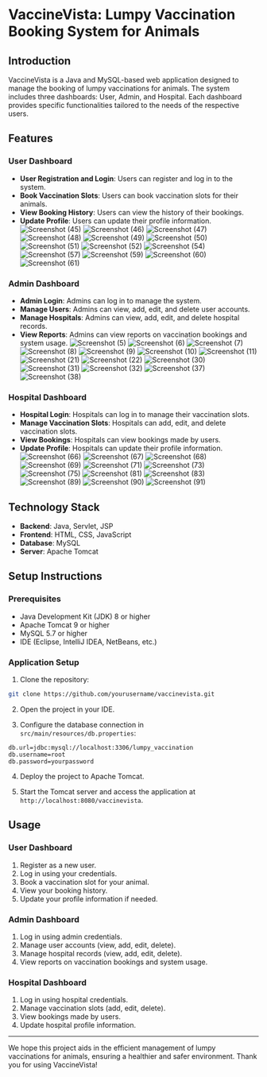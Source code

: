 # VaccineVista: Lumpy Vaccination Booking System for Animals

## Introduction

VaccineVista is a Java and MySQL-based web application designed to manage the booking of lumpy vaccinations for animals. The system includes three dashboards: User, Admin, and Hospital. Each dashboard provides specific functionalities tailored to the needs of the respective users.

## Features

### User Dashboard
- **User Registration and Login**: Users can register and log in to the system.
- **Book Vaccination Slots**: Users can book vaccination slots for their animals.
- **View Booking History**: Users can view the history of their bookings.
- **Update Profile**: Users can update their profile information.
![Screenshot (45)](https://github.com/user-attachments/assets/a704696f-674f-437d-9e14-6f24cfa34579)
![Screenshot (46)](https://github.com/user-attachments/assets/0acbdbf2-9740-46bd-8faf-3877a1f9bade)
![Screenshot (47)](https://github.com/user-attachments/assets/f93bee41-f1c3-4401-aee3-be6603db29df)
![Screenshot (48)](https://github.com/user-attachments/assets/d737ec38-082a-4ea6-b5a4-16ba2f6ce640)
![Screenshot (49)](https://github.com/user-attachments/assets/b3b30b3f-6999-4d28-b60e-e490cb50623d)
![Screenshot (50)](https://github.com/user-attachments/assets/9f89ad1b-b73a-49c2-942d-e61c660c5d25)
![Screenshot (51)](https://github.com/user-attachments/assets/43951e60-0e5e-4296-bcc1-36c4e5a83e1e)
![Screenshot (52)](https://github.com/user-attachments/assets/90df83e6-d5e2-492a-b05f-e5cdb30cafc8)
![Screenshot (54)](https://github.com/user-attachments/assets/080d1dc2-8414-40d7-9f80-53a25ba1fe72)
![Screenshot (57)](https://github.com/user-attachments/assets/da4a79ea-4e7e-45b9-9e3f-33d641605725)
![Screenshot (59)](https://github.com/user-attachments/assets/e7b634f1-a166-4381-b364-d37acbf2bc5e)
![Screenshot (60)](https://github.com/user-attachments/assets/bd292ae7-16e9-4d76-9384-4dbe0865f513)
![Screenshot (61)](https://github.com/user-attachments/assets/bd32d721-9f1a-42d4-8e12-42f6713d6b73)


### Admin Dashboard
- **Admin Login**: Admins can log in to manage the system.
- **Manage Users**: Admins can view, add, edit, and delete user accounts.
- **Manage Hospitals**: Admins can view, add, edit, and delete hospital records.
- **View Reports**: Admins can view reports on vaccination bookings and system usage.
![Screenshot (5)](https://github.com/user-attachments/assets/2f3343d9-d2a4-480e-9321-04005088acb9)
![Screenshot (6)](https://github.com/user-attachments/assets/457287f0-b283-44c3-8037-15f931b499b6)
![Screenshot (7)](https://github.com/user-attachments/assets/99e4b967-b70a-4cd6-8175-8210878250ae)
![Screenshot (8)](https://github.com/user-attachments/assets/c72bf314-52e8-418a-8fea-b99c1da98ae4)
![Screenshot (9)](https://github.com/user-attachments/assets/76813d35-4fb5-4560-a202-6cce965458b6)
![Screenshot (10)](https://github.com/user-attachments/assets/b0276a35-3452-4921-8878-107b340ddc5f)
![Screenshot (11)](https://github.com/user-attachments/assets/898fb2f3-6d63-45ae-8b21-02eb4cce7f99)
![Screenshot (21)](https://github.com/user-attachments/assets/7046a92c-71cc-42ac-899e-c9ba28025cdd)
![Screenshot (22)](https://github.com/user-attachments/assets/04fc4870-c4aa-4deb-ada5-1a37d4124850)
![Screenshot (30)](https://github.com/user-attachments/assets/d8cafb9b-0c35-4fb5-834d-7cd712c3af80)
![Screenshot (31)](https://github.com/user-attachments/assets/07d781c1-eeb8-4727-b12a-0f3b1e17edd1)
![Screenshot (32)](https://github.com/user-attachments/assets/6993d87d-c3c3-4f14-b16a-fa30f74056f4)
![Screenshot (37)](https://github.com/user-attachments/assets/370341cd-259b-4acc-8c90-da3229fcd947)
![Screenshot (38)](https://github.com/user-attachments/assets/b0130454-1b80-4b9a-952f-dfe7331d1165)


### Hospital Dashboard
- **Hospital Login**: Hospitals can log in to manage their vaccination slots.
- **Manage Vaccination Slots**: Hospitals can add, edit, and delete vaccination slots.
- **View Bookings**: Hospitals can view bookings made by users.
- **Update Profile**: Hospitals can update their profile information.
![Screenshot (66)](https://github.com/user-attachments/assets/8779ed82-96ae-410d-935c-67e629d2849b)
![Screenshot (67)](https://github.com/user-attachments/assets/b7d1a76e-8eae-4a34-91cb-f20412ca1c61)
![Screenshot (68)](https://github.com/user-attachments/assets/4d1cfbae-897a-46c1-8aa3-5c878ec279bb)
![Screenshot (69)](https://github.com/user-attachments/assets/1853f087-164d-46b9-aca5-7fbc0e660692)
![Screenshot (71)](https://github.com/user-attachments/assets/3723b534-7238-467b-82f8-b002dac3092f)
![Screenshot (73)](https://github.com/user-attachments/assets/4bda4300-070a-4ba5-8fcd-948afdd7df94)
![Screenshot (75)](https://github.com/user-attachments/assets/e33160e9-3ee2-4806-a3e1-cc72bc1f1eb7)
![Screenshot (81)](https://github.com/user-attachments/assets/56e89e52-0239-4d18-9feb-5d73e005a540)
![Screenshot (83)](https://github.com/user-attachments/assets/081a59c2-0611-4225-ab0b-95d84b18db16)
![Screenshot (89)](https://github.com/user-attachments/assets/828d9cd0-2794-4d0a-8121-8be0370744b4)
![Screenshot (90)](https://github.com/user-attachments/assets/e44a3141-ca63-4608-bd5d-25099e1bf49e)
![Screenshot (91)](https://github.com/user-attachments/assets/4af769a5-3f85-4bf4-9c77-f36a2132ac62)

## Technology Stack

- **Backend**: Java, Servlet, JSP
- **Frontend**: HTML, CSS, JavaScript
- **Database**: MySQL
- **Server**: Apache Tomcat

## Setup Instructions

### Prerequisites

- Java Development Kit (JDK) 8 or higher
- Apache Tomcat 9 or higher
- MySQL 5.7 or higher
- IDE (Eclipse, IntelliJ IDEA, NetBeans, etc.)

### Application Setup

1. Clone the repository:

```sh
git clone https://github.com/yourusername/vaccinevista.git
```

2. Open the project in your IDE.

3. Configure the database connection in `src/main/resources/db.properties`:

```properties
db.url=jdbc:mysql://localhost:3306/lumpy_vaccination
db.username=root
db.password=yourpassword
```

4. Deploy the project to Apache Tomcat.

5. Start the Tomcat server and access the application at `http://localhost:8080/vaccinevista`.

## Usage

### User Dashboard

1. Register as a new user.
2. Log in using your credentials.
3. Book a vaccination slot for your animal.
4. View your booking history.
5. Update your profile information if needed.

### Admin Dashboard

1. Log in using admin credentials.
2. Manage user accounts (view, add, edit, delete).
3. Manage hospital records (view, add, edit, delete).
4. View reports on vaccination bookings and system usage.

### Hospital Dashboard

1. Log in using hospital credentials.
2. Manage vaccination slots (add, edit, delete).
3. View bookings made by users.
4. Update hospital profile information.
---

We hope this project aids in the efficient management of lumpy vaccinations for animals, ensuring a healthier and safer environment. Thank you for using VaccineVista!
